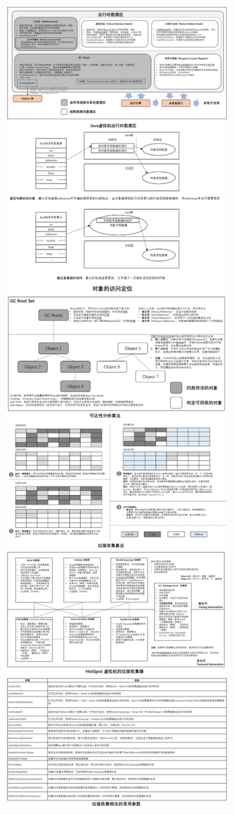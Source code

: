 ![](https://github.com/yongjianmeng/blog/blob/master/images/%E5%9B%BE%E8%A7%A3%20JVM%20-%20%E3%80%8A%E6%B7%B1%E5%85%A5%E7%90%86%E8%A7%A3JVM%E8%99%9A%E6%8B%9F%E6%9C%BA%E3%80%8B-%200.png)
![](https://github.com/yongjianmeng/blog/blob/master/images/%E5%9B%BE%E8%A7%A3%20JVM%20-%20%E3%80%8A%E6%B7%B1%E5%85%A5%E7%90%86%E8%A7%A3JVM%E8%99%9A%E6%8B%9F%E6%9C%BA%E3%80%8B-%201.png)
![](https://github.com/yongjianmeng/blog/blob/master/images/%E5%9B%BE%E8%A7%A3%20JVM%20-%20%E3%80%8A%E6%B7%B1%E5%85%A5%E7%90%86%E8%A7%A3JVM%E8%99%9A%E6%8B%9F%E6%9C%BA%E3%80%8B-%202.png)
![](https://github.com/yongjianmeng/blog/blob/master/images/%E5%9B%BE%E8%A7%A3%20JVM%20-%20%E3%80%8A%E6%B7%B1%E5%85%A5%E7%90%86%E8%A7%A3JVM%E8%99%9A%E6%8B%9F%E6%9C%BA%E3%80%8B-%203.png)
![](https://github.com/yongjianmeng/blog/blob/master/images/%E5%9B%BE%E8%A7%A3%20JVM%20-%20%E3%80%8A%E6%B7%B1%E5%85%A5%E7%90%86%E8%A7%A3JVM%E8%99%9A%E6%8B%9F%E6%9C%BA%E3%80%8B-%204.png)
![](https://github.com/yongjianmeng/blog/blob/master/images/%E5%9B%BE%E8%A7%A3%20JVM%20-%20%E3%80%8A%E6%B7%B1%E5%85%A5%E7%90%86%E8%A7%A3JVM%E8%99%9A%E6%8B%9F%E6%9C%BA%E3%80%8B-%205.png)